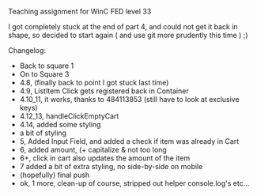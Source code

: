 Teaching assignment for WinC FED level 33

I got completely stuck at the end of part 4, and could not get it back in shape, so decided to start again ( and use git more prudently this time ) ;)

Changelog:
* Back to square 1
* On to Square 3
* 4.8, (finally back to point I got stuck last time)
* 4.9, ListItem Click gets registered back in Container
* 4.10_11, it works, thanks to 484113853 (still have to look at exclusive keys)
* 4.12_13, handleClickEmptyCart
* 4.14, added some styling
* a bit of styling
* 5, Added Input Field, and added a check if item was already in Cart
* 6, added amount, (+ capitalize & not too long
* 6+, click in cart also updates the amount of the item
* 7 added a bit of extra styling, no side-by-side on mobile
* (hopefully) final push
* ok, 1 more, clean-up of course, stripped out helper console.log's etc...